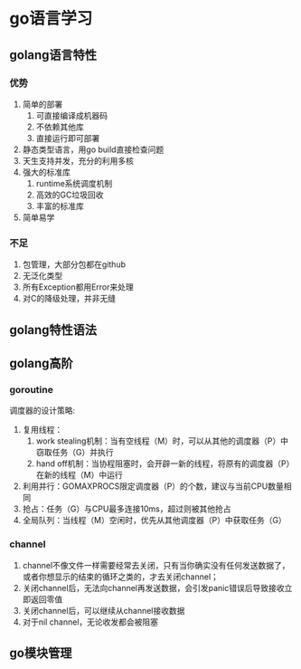 # go语言学习

## golang语言特性

### 优势
1. 简单的部署 
   1. 可直接编译成机器码
   2. 不依赖其他库
   3. 直接运行即可部署
2. 静态类型语言，用go build直接检查问题
3. 天生支持并发，充分的利用多核
4. 强大的标准库
   1. runtime系统调度机制
   2. 高效的GC垃圾回收
   3. 丰富的标准库
5. 简单易学

### 不足
1. 包管理，大部分包都在github
2. 无泛化类型
3. 所有Exception都用Error来处理
4. 对C的降级处理，并非无缝

## golang特性语法

## golang高阶

### goroutine

调度器的设计策略:
   1. 复用线程：
      1. work stealing机制：当有空线程（M）时，可以从其他的调度器（P）中窃取任务（G）并执行
      2. hand off机制：当协程阻塞时，会开辟一新的线程，将原有的调度器（P）在新的线程（M）中运行 
   2. 利用并行：GOMAXPROCS限定调度器（P）的个数，建议与当前CPU数量相同
   3. 抢占：任务（G）与CPU最多连接10ms，超过则被其他抢占
   4. 全局队列：当线程（M）空闲时，优先从其他调度器（P）中获取任务（G）

### channel

1. channel不像文件一样需要经常去关闭，只有当你确实没有任何发送数据了，或者你想显示的结束的循环之类的，才去关闭channel；
2. 关闭channel后，无法向channel再发送数据，会引发panic错误后导致接收立即返回零值
3. 关闭channel后，可以继续从channel接收数据
4. 对于nil channel，无论收发都会被阻塞

## go模块管理